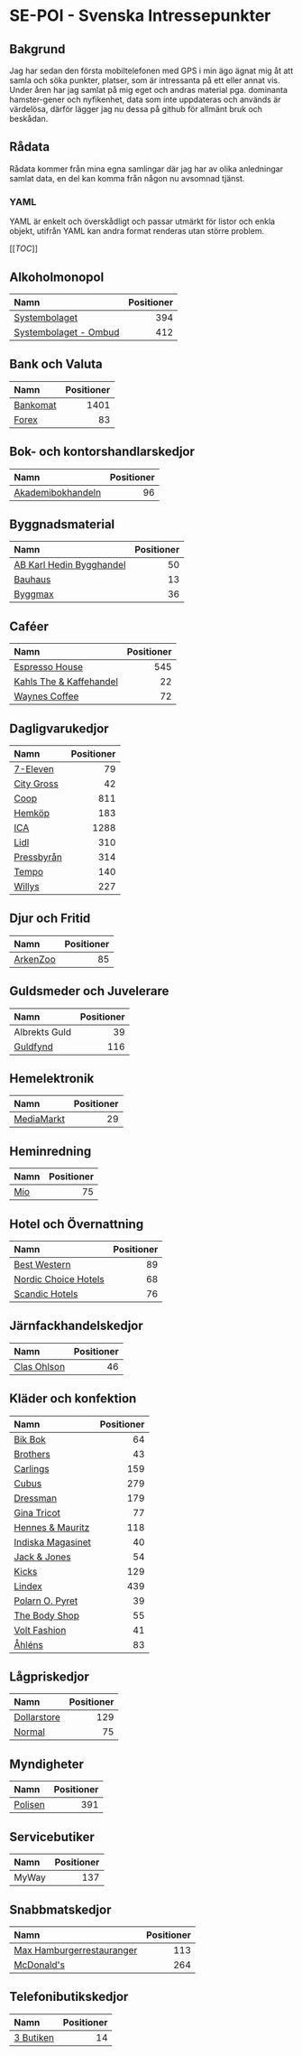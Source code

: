 # SE-POI - Svenska Intressepunkter

## Bakgrund
Jag har sedan den första mobiltelefonen med GPS i min ägo ägnat mig åt att samla och söka punkter, platser, som är intressanta på ett eller annat vis. Under åren har jag samlat på mig eget och andras material pga. dominanta hamster-gener och nyfikenhet, data som inte uppdateras och används är värdelösa, därför lägger jag nu dessa på github för allmänt bruk och beskådan.


## Rådata
Rådata kommer från mina egna samlingar där jag har av olika anledningar samlat data, en del kan komma från någon nu avsomnad tjänst.


### YAML
YAML är enkelt och överskådligt och passar utmärkt för listor och enkla objekt, utifrån YAML kan andra format renderas utan större problem.



[[_TOC_]]



## Alkoholmonopol

| Namn                                                                                     | Positioner |
| :--------------------------------------------------------------------------------------- | ---------: |
| [Systembolaget](https://sv.wikipedia.org/wiki/Systembolaget)                             |        394 |
| [Systembolaget - Ombud](https://sv.wikipedia.org/wiki/Systembolaget)                     |        412 |




## Bank och Valuta

| Namn                                                                                     | Positioner |
| :--------------------------------------------------------------------------------------- | ---------: |
| [Bankomat](https://sv.wikipedia.org/wiki/Bankomat)                                       |       1401 |
| [Forex](https://sv.wikipedia.org/wiki/Forex_(f%C3%B6retag))                              |         83 |




## Bok- och kontorshandlarskedjor

| Namn                                                                                     | Positioner |
| :--------------------------------------------------------------------------------------- | ---------: |
| [Akademibokhandeln](https://sv.wikipedia.org/wiki/Akademibokhandeln)                     |         96 |




## Byggnadsmaterial

| Namn                                                                                     | Positioner |
| :--------------------------------------------------------------------------------------- | ---------: |
| [AB Karl Hedin Bygghandel](https://sv.wikipedia.org/wiki/AB_Karl_Hedin_Bygghandel)       |         50 |
| [Bauhaus](https://sv.wikipedia.org/wiki/Bauhaus%5F(butikskedja))                         |         13 |
| [Byggmax](https://sv.wikipedia.org/wiki/Byggmax)                                         |         36 |




## Caféer

| Namn                                                                                     | Positioner |
| :--------------------------------------------------------------------------------------- | ---------: |
| [Espresso House](https://sv.wikipedia.org/wiki/Espresso_House)                           |        545 |
| [Kahls The & Kaffehandel](https://sv.wikipedia.org/wiki/Kahls_kaffe_AB)                  |         22 |
| [Waynes Coffee](https://sv.wikipedia.org/wiki/Wayne%27s_Coffee)                          |         72 |




## Dagligvarukedjor

| Namn                                                                                     | Positioner |
| :--------------------------------------------------------------------------------------- | ---------: |
| [7-Eleven](https://sv.wikipedia.org/wiki/7-Eleven)                                       |         79 |
| [City Gross](https://sv.wikipedia.org/wiki/City_Gross)                                   |         42 |
| [Coop](https://sv.wikipedia.org/wiki/Coop_Sverige)                                       |        811 |
| [Hemköp](https://sv.wikipedia.org/wiki/Hemk%C3%B6p)                                      |        183 |
| [ICA](https://sv.wikipedia.org/wiki/Ica)                                                 |       1288 |
| [Lidl](https://sv.wikipedia.org/wiki/Lidl)                                               |        310 |
| [Pressbyrån](https://sv.wikipedia.org/wiki/Pressbyr%C3%A5n)                              |        314 |
| [Tempo](https://sv.wikipedia.org/wiki/Tempo_(butikskedja))                               |        140 |
| [Willys](https://sv.wikipedia.org/wiki/Willys)                                           |        227 |




## Djur och Fritid

| Namn                                                                                     | Positioner |
| :--------------------------------------------------------------------------------------- | ---------: |
| [ArkenZoo](https://sv.wikipedia.org/wiki/Arken_Zoo)                                      |         85 |




## Guldsmeder och Juvelerare

| Namn                                                                                     | Positioner |
| :--------------------------------------------------------------------------------------- | ---------: |
| Albrekts Guld                                                                            |         39 |
| [Guldfynd](https://sv.wikipedia.org/wiki/Guldfynd)                                       |        116 |




## Hemelektronik

| Namn                                                                                     | Positioner |
| :--------------------------------------------------------------------------------------- | ---------: |
| [MediaMarkt](https://sv.wikipedia.org/wiki/Media_Markt)                                  |         29 |




## Heminredning

| Namn                                                                                     | Positioner |
| :--------------------------------------------------------------------------------------- | ---------: |
| [Mio](https://sv.wikipedia.org/wiki/Mio_(butikskedja))                                   |         75 |




## Hotel och Övernattning

| Namn                                                                                     | Positioner |
| :--------------------------------------------------------------------------------------- | ---------: |
| [Best Western](https://sv.wikipedia.org/wiki/Best_Western)                               |         89 |
| [Nordic Choice Hotels](https://sv.wikipedia.org/wiki/Nordic_Choice_Hotels)               |         68 |
| [Scandic Hotels](https://sv.wikipedia.org/wiki/Scandic_Hotels)                           |         76 |




## Järnfackhandelskedjor

| Namn                                                                                     | Positioner |
| :--------------------------------------------------------------------------------------- | ---------: |
| [Clas Ohlson](https://sv.wikipedia.org/wiki/Clas_Ohlson)                                 |         46 |




## Kläder och konfektion

| Namn                                                                                     | Positioner |
| :--------------------------------------------------------------------------------------- | ---------: |
| [Bik Bok](https://sv.wikipedia.org/wiki/Bik_Bok)                                         |         64 |
| [Brothers](https://sv.wikipedia.org/wiki/Brothers_(f%C3%B6retag))                        |         43 |
| [Carlings](https://sv.wikipedia.org/wiki/Carlings)                                       |        159 |
| [Cubus](https://sv.wikipedia.org/wiki/Cubus)                                             |        279 |
| [Dressman](https://sv.wikipedia.org/wiki/Dressmann)                                      |        179 |
| [Gina Tricot](https://sv.wikipedia.org/wiki/Gina_Tricot)                                 |         77 |
| [Hennes & Mauritz](https://sv.wikipedia.org/wiki/Hennes_%26_Mauritz)                     |        118 |
| [Indiska Magasinet](https://sv.wikipedia.org/wiki/Indiska_Magasinet)                     |         40 |
| [Jack & Jones](https://sv.wikipedia.org/wiki/Jack_%26_Jones)                             |         54 |
| [Kicks](https://sv.wikipedia.org/wiki/Kicks)                                             |        129 |
| [Lindex](https://sv.wikipedia.org/wiki/Lindex)                                           |        439 |
| [Polarn O. Pyret](https://sv.wikipedia.org/wiki/Polarn_O._Pyret)                         |         39 |
| [The Body Shop](https://sv.wikipedia.org/wiki/The_Body_Shop)                             |         55 |
| [Volt Fashion](https://sv.wikipedia.org/wiki/Varner-Gruppen)                             |         41 |
| [Åhléns](https://sv.wikipedia.org/wiki/%C3%85hl%C3%A9ns)                                 |         83 |




## Lågpriskedjor

| Namn                                                                                     | Positioner |
| :--------------------------------------------------------------------------------------- | ---------: |
| [Dollarstore](https://sv.wikipedia.org/wiki/Dollarstore)                                 |        129 |
| [Normal](https://sv.wikipedia.org/wiki/Normal_(butikskedja))                             |         75 |




## Myndigheter

| Namn                                                                                     | Positioner |
| :--------------------------------------------------------------------------------------- | ---------: |
| [Polisen](https://sv.wikipedia.org/wiki/Polisen_i_Sverige)                               |        391 |




## Servicebutiker

| Namn                                                                                     | Positioner |
| :--------------------------------------------------------------------------------------- | ---------: |
| MyWay                                                                                    |        137 |




## Snabbmatskedjor

| Namn                                                                                     | Positioner |
| :--------------------------------------------------------------------------------------- | ---------: |
| [Max Hamburgerrestauranger](https://sv.wikipedia.org/wiki/Max_Hamburgerrestauranger)     |        113 |
| [McDonald's](https://sv.wikipedia.org/wiki/McDonald%E2%80%99s)                           |        264 |




## Telefonibutikskedjor

| Namn                                                                                     | Positioner |
| :--------------------------------------------------------------------------------------- | ---------: |
| [3 Butiken](https://sv.wikipedia.org/wiki/Hi3G_Access)                                   |         14 |

